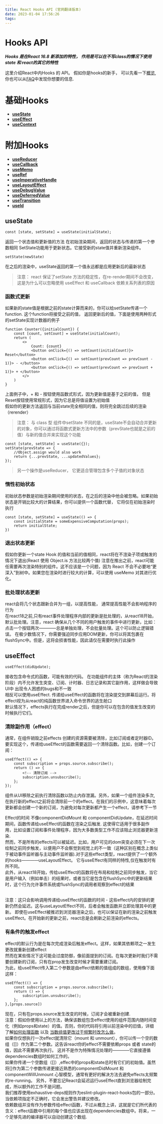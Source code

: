 ```yaml
---
title: React Hooks API (官网翻译版本)
date: 2023-01-04 17:56:26
tags:
---
```

# Hooks API
***Hooks 是在React 16.8 新添加的特性， 作用是可以在不写class的情况下使用state 和 react的其它的特性***

这里介绍React中内Hooks 的 API。
假如你是hooks的新手， 可以先看一下[概览](https://reactjs.org/docs/hooks-overview.html), 你也可以从[FAQ](https://reactjs.org/docs/hooks-faq.html)中发现你想要的信息.

# 基础Hooks
* **[useState](#jump_1)**
* **[useEffect](#jump_2)**
* **[useContext](#jump_3)**
# 附加Hooks
* **[useReducer](#jump_4)**
* **[useCallback](#jump_5)**
* **[useMemo](#jump_6)**
* **[useRef](#jump_7)**
* **[useImperativeHandle](#jump_8)**
* **[useLayoutEffect](#jump_9)**
* **[useDebugValue](#jump_10)**
* **[useDeferredValue](#jump_11)**
* **[useTransition](#jump_12)**
* **[useId](#jump_13)**

<a id="jump_1"></a>

## useState
```
const [state, setState] = useState(initialState);
```
返回一个状态值和更新值的方法
在初始渲染期间，返回的状态与传递的第一个参数相同
SetState功能用于更新状态。它接受新的state值并重新渲染组件。

```
setState(newState)
```
在之后的渲染中，useState返回的第一个值永远都是应用更新后的最新状态

> 注意： react 保证了setState 方法的稳定性，在re-render期间不会改变，这是为什么可以忽略使用
useEffect 和 useCallback 依赖关系列表的原因



### 函数式更新
如果新的state值是根据之前的state计算而来的，你可以给setState传递一个function. 这个function将接受之前的值，
返回更新后的值，下面是使用两种形式的setState实现计数器的例子

```
function Counter({initialCount}) {
    const [count, setCount] = useState(initialCount);
    return (
        <>
            Count: {count}
            <button onClick={() => setCount(initialCount)}> Reset</button>
            <button onClick={() => setCount(prevCount => prevCount - 1)}> - </button>
            <button onClick={() => setCount(prevCount => prevCount + 1)}> + </button>
        </>
    )
}
```
上面例子中，+ 和 - 按钮使用函数式形式，因为更新值是基于之前的值， 但是Reset按钮使用常规形式，因为它总是将值设置为初始值
<br>
假如你的更新方法返回与当前state完全相同的值，则将完全跳过后续的渲染（rerender）

> 注意： 与 class 型 组件中setState 不同的是，useState不会自动合并更新的对象，你可以通过将函数式更新方法中的参数（prevState也就是之前的值）与新的值合并来实现这个功能
```
const [state, setState] = useState({});
setState(prevState => {
    //Object.assign would also work
    return {...prevState, ...updatedValues};
});

```
>另一个操作是useReducer， 它更适合管理包含多个子值的对象状态

### 惰性初始状态

初始状态参数是初始渲染期间使用的状态，在之后的渲染中他会被忽略。如果初始状态是开销比较大的计算结果，你可以提供一个函数代替，
它将仅在初始渲染时执行

```
const [state, setState] = useState(() => {
    const initialState = someExpensiveComputation(props);
    return initialState;
})

```
### 退出状态更新
假如你更新一个state Hook 的值和当前的值相同，react将在不渲染子项或触发的情况下退出(React 使用 Object.is 方法比较两个值)
注意在推出之前，react可能任需要再次渲染特别的组件。这不应该是一个问题，因为 React 不会不必要地“更深入”到树中。如果您在渲染时进行较大的计算，可以使用 useMemo 对其进行优化。

### 批处理状态更新
react会将几个状态跟新合并为一组，以提高性能， 通常提高性能不会影响程序的行为
<br />
在react18之前,只有react事件处理程序内部的更新是批处理的，从react18开始，默认批处理。注意，react
确保从几个不同的用户触发的事件中进行更新，比如：点击一个按钮两次————总是单独处理，不会批量处理。这个可以防止逻辑错误。
在极少数情况下，你需要强迫同步应用DOM更新，你可以将其包裹在flushSync中。但是，这将会损害性能，因此请仅在需要时执行此操作


<a id="jump_2"></a>

## useEffect
```
useEffect(didUpdate);
```
接收包含命令式的函数，可能有效的代码。
在功能组件的主体（称为React的渲染阶段）内不允许发生突变、订阅、计时器、日志记录和其它副作用，这样做会导致UI中
出现令人困惑的bugs和不一致
<br />
相反可以使用useEffect. 传递给useEffect的函数将在渲染提交到屏幕后运行。将effect视为从react的纯函数世界进入命令世界的逃生舱口
<br />
默认情况下，effects执行在完成render之后，但是你可以在包含的值发生改变的时候执行它们。

### 清除副作用（effect）
通常，在组件销毁之前effects 创建的资源需要被清除，比如订阅或者定时器ID。要实现这个，传递给useEffect的函数需要返回一个清除函数。比如，创建一个订阅：
```
useEffect(() => {
    const subscription = props.source.subscribe();
    return () => {
        <!-- 清除订阅 -->
        subscription.unsubscribe();
    };
});
```
组件从UI移除之前执行清除函数以防止内存泄漏。另外，如果一个组件渲染多次,在执行新的effect之前将会清除前一个的effect。在我们的示例中，这意味着每次更新都会创建一个新的订阅，为避免对每次更新都产生一个effect，请参考下一节

Effect的时间
不像componentDidMount 和 componentDidUpdate，在延迟时间期间，函数传递给useEffect的函数在渲染之后触发. 这使得它适用于很多副作用，比如设置订阅和事件处理程序，因为大多数类型工作不应该阻止浏览器更新渲染.
<br />
然而，不是所有的effects可以被延迟。比如，用户可见的dom突变必须在下一次绘制之前同步触发，以便用户不会察觉到视觉上的不一致（这种区别在概念上类似于被动事件监听器与主动事件监听器).对于这些effect类型，react提供了一个额外的hooks————useLayoutEffect。 它与useEffect有同样的特性,仅在触发时有所不同。
<br />
此外，从react18开始，传给useEffect的函数将在布局和绘制之前同步触发，当它是用户输入（例如单击）的结果时，或者当它是包含在flushSync中的更新结果时，这个行为允许事件系统或flushSync的调用者观察到effect的结果

<br />
注意：这只会影响调用传递给useEffect的函数的时间 - 这些effect内的安排的更新仍然会延迟。这与useLayoutEffect不同，后者会触发函数并立即处理其中的更新。
即使在useEffect被推迟到浏览器渲染之后，也可以保证在新的渲染之前触发useEffect。在开始新的更新之前，react总是会刷新之前渲染的effects。

### 有条件的触发effect
effect的默认行为是在每次完成渲染后触发effect。这样，如果其依赖项之一发生更改就重新创建effect
<br />
然而在某些情况下这可能会过度防御，像前面提到的订阅。在每次更新时我们不需要创建新的订阅，只有在prop发生改变时候才需要重建订阅。
<br />
为此，给useEffect传入第二个参数是由effect依赖的值组成的数组，使用像下面这样：
```
useEffect(() => {
    const subscription = props.source.subscribe();
    return () => {
        subscription.unsubscribe();
    };
},[props.source])
```
现在，只有在props.source发生改变的时候，订阅才会被重新创建.
<br />
注意：假如你使用以上的方法，确保该数组包含effect使用的组件范围内随时间变化（例如props和state）的值。否则，你的代码将引用以前渲染中的旧值，详细了解[如何处理函数](https://reactjs.org/docs/hooks-faq.html#is-it-safe-to-omit-functions-from-the-list-of-dependencies) 以及 [当数组值更改过于频繁时改怎么做](https://reactjs.org/docs/hooks-faq.html#what-can-i-do-if-my-effect-dependencies-change-too-often)。
<br />
如果你仅想执行一次effect就清除它（mount 和 unmount），你可以传一个空的数组（[]）作为第二个参数。这告诉react你的effect不需要依赖props 或者 state的值，因此不需要再次执行。 这并不是作为特殊情况处理的————它直接遵循dependencies数组时如何工作的。
<br />
如果你传递一个空数组（[]）,effec中的props和state总时有它们的初始值。虽然将[]作为第二个参数传递更接近熟悉的componentDidMount 和 componentWillUnmount 心智模型，通常有更好的解决方法去避免effects太频繁的re-running。 另外，不要忘记React会延迟运行useEffect直到浏览器绘制完成，所以额外的工作不是问题。
<br />
我们推荐使用exhaustive-deps规则作为eslint-plugin-react-hooks包的一部分。当依赖项指定不正确时，它会发出警告并建议修改。
<br />
依赖数组并没有作为参数传给effect函数，不过从概念上讲，这就是它们所代表的含义：effect函数中引用的每个值也应该出现在dependencies数组中。将来，一个足够先进的编译器可以自动创建这个数组.


















 



